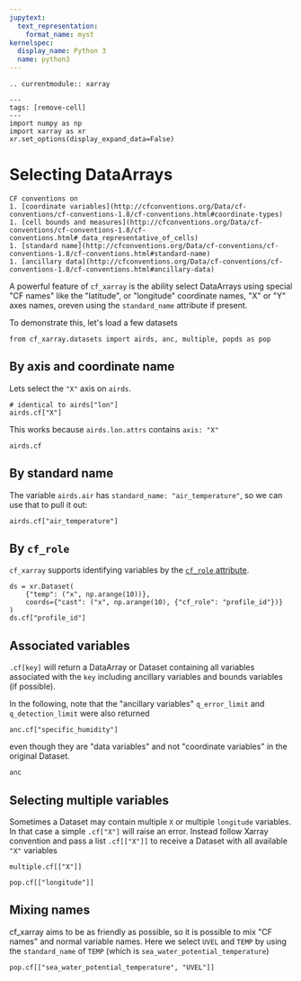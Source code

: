 ```yaml
---
jupytext:
  text_representation:
    format_name: myst
kernelspec:
  display_name: Python 3
  name: python3
---
```


```{eval-rst}
.. currentmodule:: xarray
```

```{code-cell}
---
tags: [remove-cell]
---
import numpy as np
import xarray as xr
xr.set_options(display_expand_data=False)
```

# Selecting DataArrays

```{seealso}
CF conventions on
1. [coordinate variables](http://cfconventions.org/Data/cf-conventions/cf-conventions-1.8/cf-conventions.html#coordinate-types)
1. [cell bounds and measures](http://cfconventions.org/Data/cf-conventions/cf-conventions-1.8/cf-conventions.html#_data_representative_of_cells)
1. [standard name](http://cfconventions.org/Data/cf-conventions/cf-conventions-1.8/cf-conventions.html#standard-name)
1. [ancillary data](http://cfconventions.org/Data/cf-conventions/cf-conventions-1.8/cf-conventions.html#ancillary-data)
```

A powerful feature of `cf_xarray` is the ability select DataArrays using special "CF names" like the "latitude", or "longitude" coordinate names, "X" or "Y" axes names, oreven using the `standard_name` attribute if present.

To demonstrate this, let's load a few datasets

```{code-cell}
from cf_xarray.datasets import airds, anc, multiple, popds as pop
```

## By axis and coordinate name

Lets select the `"X"` axis on `airds`.

```{code-cell}
# identical to airds["lon"]
airds.cf["X"]
```

This works because `airds.lon.attrs` contains `axis: "X"`

```{code-cell}
airds.cf
```

## By standard name

The variable `airds.air` has `standard_name: "air_temperature"`, so we can use that to pull it out:

```{code-cell}
airds.cf["air_temperature"]
```

## By `cf_role`

`cf_xarray` supports identifying variables by the [`cf_role` attribute](http://cfconventions.org/Data/cf-conventions/cf-conventions-1.9/cf-conventions.html#discrete-sampling-geometries).

```{code-cell}
ds = xr.Dataset(
    {"temp": ("x", np.arange(10))},
    coords={"cast": ("x", np.arange(10), {"cf_role": "profile_id"})}
)
ds.cf["profile_id"]
```

## Associated variables

`.cf[key]` will return a DataArray or Dataset containing all variables associated with the `key` including ancillary variables and bounds variables (if possible).

In the following, note that the "ancillary variables" `q_error_limit` and `q_detection_limit` were also returned

```{code-cell}
anc.cf["specific_humidity"]
```

even though they are "data variables" and not "coordinate variables" in the original Dataset.

```{code-cell}
anc
```

## Selecting multiple variables

Sometimes a Dataset may contain multiple `X` or multiple `longitude` variables. In that case a simple `.cf["X"]` will raise an error. Instead follow Xarray convention and pass a list `.cf[["X"]]` to receive a Dataset with all available `"X"` variables

```{code-cell}
multiple.cf[["X"]]
```

```{code-cell}
pop.cf[["longitude"]]
```

## Mixing names

cf_xarray aims to be as friendly as possible, so it is possible to mix "CF names" and normal variable names. Here we select `UVEL` and `TEMP` by using the `standard_name` of `TEMP` (which is `sea_water_potential_temperature`)

```{code-cell}
pop.cf[["sea_water_potential_temperature", "UVEL"]]
```
